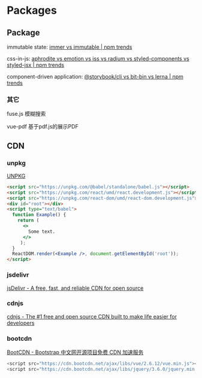# Packages

## Package

immutable state: [immer vs immutable | npm trends](https://www.npmtrends.com/immer-vs-immutable)

css-in-js: [aphrodite vs emotion vs jss vs radium vs styled-components vs styled-jsx | npm trends](https://www.npmtrends.com/aphrodite-vs-emotion-vs-jss-vs-radium-vs-styled-components-vs-styled-jsx)

component-driven application: [@storybook/cli vs bit-bin vs lerna | npm trends](https://www.npmtrends.com/@storybook/cli-vs-bit-bin-vs-lerna)

### 其它

fuse.js 模糊搜索

vue-pdf 基于pdf.js的展示PDF

## CDN

### unpkg

[UNPKG](https://unpkg.com/)

```html
<script src="https://unpkg.com/@babel/standalone/babel.js"></script>
<script src="https://unpkg.com/react/umd/react.development.js"></script>
<script src="https://unpkg.com/react-dom/umd/react-dom.development.js"></script>
<div id="root"></div>
<script type="text/babel">
  function Example() {
    return (
      <>
        Some text.
      </>
     );
  }
  ReactDOM.render(<Example />, document.getElementById('root'));
</script>
```

### jsdelivr

[jsDelivr - A free, fast, and reliable CDN for open source](https://www.jsdelivr.com/)

### cdnjs

[cdnjs - The #1 free and open source CDN built to make life easier for developers](https://cdnjs.com/)

### bootcdn

[BootCDN - Bootstrap 中文网开源项目免费 CDN 加速服务](https://www.bootcdn.cn/)

```js
<script src="https://cdn.bootcdn.net/ajax/libs/vue/2.6.12/vue.min.js"></script>
<script src="https://cdn.bootcdn.net/ajax/libs/jquery/3.6.0/jquery.min.js"></script>
```
